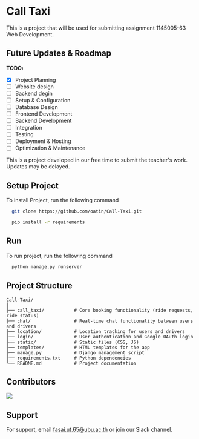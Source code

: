 
# Call Taxi

This is a project that will be used for submitting assignment 1145005-63 Web Development.

## Future Updates & Roadmap

**TODO:**

- [x] Project Planning
- [ ] Website design
- [ ] Backend degin 
- [ ] Setup & Configuration
- [ ] Database Design
- [ ] Frontend Development
- [ ] Backend Development
- [ ] Integration
- [ ] Testing
- [ ] Deployment & Hosting
- [ ] Optimization & Maintenance

This is a project developed in our free time to submit the teacher's work. Updates may be delayed.


## Setup Project
To install Project, run the following command

```bash
  git clone https://github.com/oatin/Call-Taxi.git
```
```bash
  pip install -r requirements
```


## Run

To run project, run the following command

```bash
  python manage.py runserver
```


## Project Structure

```plaintext
Call-Taxi/
│
├── call_taxi/           # Core booking functionality (ride requests, ride status)
├── chat/                # Real-time chat functionality between users and drivers
├── location/            # Location tracking for users and drivers
├── login/               # User authentication and Google OAuth login
├── static/              # Static files (CSS, JS)
├── templates/           # HTML templates for the app
├── manage.py            # Django management script
├── requirements.txt     # Python dependencies
└── README.md            # Project documentation
```

## Contributors
<a href="https://github.com/oatin/Call-Taxi/graphs/contributors" target="_blank">
  <img src="https://contrib.rocks/image?repo=oatin/Call-Taxi" />
</a>


## Support

For support, email fasai.ut.65@ubu.ac.th or join our Slack channel.
